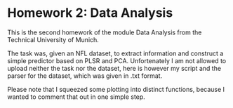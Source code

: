 # Homework 2: Data Analysis

This is the second homework of the module Data Analysis from the Technical University of Munich. 

The task was, given an NFL dataset, to extract information and construct a simple predictor based on PLSR and PCA. 
Unfortenately I am not allowed to upload neither the task nor the dataset, here is however my script and the parser for the 
dataset, which was given in .txt format. 

Please note that I squeezed some plotting into distinct functions, because I wanted to comment that out in one simple step. 
